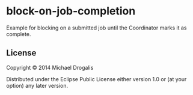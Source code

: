 # block-on-job-completion

Example for blocking on a submitted job until the Coordinator marks it as complete.

## License

Copyright © 2014 Michael Drogalis

Distributed under the Eclipse Public License either version 1.0 or (at
your option) any later version.
